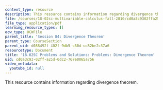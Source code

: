 ```yaml
---
content_type: resource
description: This resource contains information regarding divergence theorem.
file: /courses/18-02sc-multivariable-calculus-fall-2010/cd0a3c9302ffa25d0dc2767e0065a756_MIT18_02SC_pb_84_comb.pdf
file_type: application/pdf
learning_resource_types: []
ocw_type: OCWFile
parent_title: 'Session 84: Divergence Theorem'
parent_type: CourseSection
parent_uid: d088492f-402f-9db5-c30d-cd82be2c37a6
resourcetype: Document
title: '18.02SC Problems and Solutions: Problems: Divergence Theorem'
uid: cd0a3c93-02ff-a25d-0dc2-767e0065a756
video_metadata:
  youtube_id: null
---
```

This resource contains information regarding divergence theorem.

